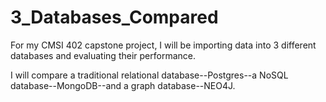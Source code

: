 # 3_Databases_Compared
For my CMSI 402 capstone project, I will be importing data into 3 different databases and evaluating their performance. 

I will compare a traditional relational database--Postgres--a NoSQL database--MongoDB--and a graph database--NEO4J. 
